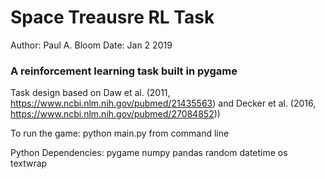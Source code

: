 # Space Treausre RL Task


Author: Paul A. Bloom
Date: Jan 2 2019

### A reinforcement learning task built in pygame

Task design based on Daw et al. (2011, https://www.ncbi.nlm.nih.gov/pubmed/21435563) and Decker et al. (2016, https://www.ncbi.nlm.nih.gov/pubmed/27084852))

To run the game: python main.py from command line

Python Dependencies:
pygame
numpy 
pandas
random
datetime
os
textwrap
